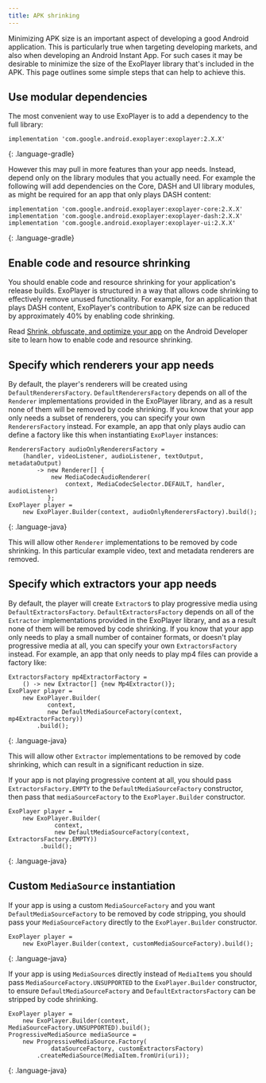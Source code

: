 ```yaml
---
title: APK shrinking
---
```


Minimizing APK size is an important aspect of developing a good Android
application. This is particularly true when targeting developing markets, and
also when developing an Android Instant App. For such cases it may be desirable
to minimize the size of the ExoPlayer library that's included in the APK. This
page outlines some simple steps that can help to achieve this.

## Use modular dependencies ##

The most convenient way to use ExoPlayer is to add a dependency to the full
library:

~~~
implementation 'com.google.android.exoplayer:exoplayer:2.X.X'
~~~
{: .language-gradle}

However this may pull in more features than your app needs. Instead, depend only
on the library modules that you actually need. For example the following will
add dependencies on the Core, DASH and UI library modules, as might be required
for an app that only plays DASH content:

~~~
implementation 'com.google.android.exoplayer:exoplayer-core:2.X.X'
implementation 'com.google.android.exoplayer:exoplayer-dash:2.X.X'
implementation 'com.google.android.exoplayer:exoplayer-ui:2.X.X'
~~~
{: .language-gradle}

## Enable code and resource shrinking ##

You should enable code and resource shrinking for your application's release
builds. ExoPlayer is structured in a way that allows code shrinking to
effectively remove unused functionality. For example, for an application that
plays DASH content, ExoPlayer's contribution to APK size can be reduced by
approximately 40% by enabling code shrinking.

Read [Shrink, obfuscate, and optimize your app][] on the Android Developer site
to learn how to enable code and resource shrinking.

## Specify which renderers your app needs ##

By default, the player's renderers will be created using
`DefaultRenderersFactory`. `DefaultRenderersFactory` depends on all of the
`Renderer` implementations provided in the ExoPlayer library, and as a result
none of them will be removed by code shrinking. If you know that your app only
needs a subset of renderers, you can specify your own `RenderersFactory`
instead. For example, an app that only plays audio can define a factory like
this when instantiating `ExoPlayer` instances:

~~~
RenderersFactory audioOnlyRenderersFactory =
    (handler, videoListener, audioListener, textOutput, metadataOutput)
        -> new Renderer[] {
            new MediaCodecAudioRenderer(
                context, MediaCodecSelector.DEFAULT, handler, audioListener)
           };
ExoPlayer player =
    new ExoPlayer.Builder(context, audioOnlyRenderersFactory).build();
~~~
{: .language-java}

This will allow other `Renderer` implementations to be removed by code
shrinking. In this particular example video, text and metadata renderers are
removed.

## Specify which extractors your app needs ##

By default, the player will create `Extractor`s to play progressive media using
`DefaultExtractorsFactory`. `DefaultExtractorsFactory` depends on all of the
`Extractor` implementations provided in the ExoPlayer library, and as a result
none of them will be removed by code shrinking. If you know that your app only
needs to play a small number of container formats, or doesn't play progressive
media at all, you can specify your own `ExtractorsFactory` instead. For example,
an app that only needs to play mp4 files can provide a factory like:

~~~
ExtractorsFactory mp4ExtractorFactory =
    () -> new Extractor[] {new Mp4Extractor()};
ExoPlayer player =
    new ExoPlayer.Builder(
           context,
           new DefaultMediaSourceFactory(context, mp4ExtractorFactory))
        .build();
~~~
{: .language-java}

This will allow other `Extractor` implementations to be removed by code
shrinking, which can result in a significant reduction in size.

If your app is not playing progressive content at all, you should pass
`ExtractorsFactory.EMPTY` to the `DefaultMediaSourceFactory` constructor, then
pass that `mediaSourceFactory` to the `ExoPlayer.Builder` constructor.

~~~
ExoPlayer player =
    new ExoPlayer.Builder(
             context,
             new DefaultMediaSourceFactory(context, ExtractorsFactory.EMPTY))
         .build();
~~~
{: .language-java}

## Custom `MediaSource` instantiation ##

If your app is using a custom `MediaSourceFactory` and you want
`DefaultMediaSourceFactory` to be removed by code stripping, you should pass
your `MediaSourceFactory` directly to the `ExoPlayer.Builder` constructor.

~~~
ExoPlayer player =
    new ExoPlayer.Builder(context, customMediaSourceFactory).build();
~~~
{: .language-java}

If your app is using `MediaSource`s directly instead of `MediaItem`s you should
pass `MediaSourceFactory.UNSUPPORTED` to the `ExoPlayer.Builder` constructor, to
ensure `DefaultMediaSourceFactory` and `DefaultExtractorsFactory` can be
stripped by code shrinking.

~~~
ExoPlayer player =
    new ExoPlayer.Builder(context, MediaSourceFactory.UNSUPPORTED).build();
ProgressiveMediaSource mediaSource =
    new ProgressiveMediaSource.Factory(
            dataSourceFactory, customExtractorsFactory)
        .createMediaSource(MediaItem.fromUri(uri));
~~~
{: .language-java}

[Shrink, obfuscate, and optimize your app]: https://developer.android.com/studio/build/shrink-code
